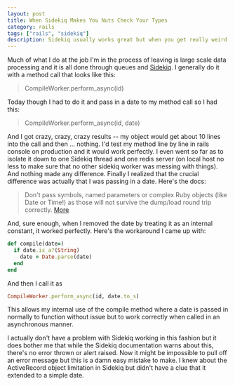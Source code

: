 ```yaml
---
layout: post
title: When Sidekiq Makes You Nuts Check Your Types
category: rails
tags: ["rails", "sidekiq"]
description: Sidekiq usually works great but when you get really weird errors, check to make sure you're not passing in something other than a primitive type as a method parameter.
---
```

Much of what I do at the job I'm in the process of leaving is large scale data processing and it is all done through queues and [Sidekiq](http://www.sidekiq.org).  I generally do it with a method call that looks like this:

> CompileWorker.perform_async(id)

Today though I had to do it and pass in a date to my method call so I had this:

> CompileWorker.perform_async(id, date)

And I got crazy, crazy, crazy results -- my object would get about 10 lines into the call and then ... nothing.  I'd test my method line by line in rails console on production and it would work perfectly.  I even went so far as to isolate it down to one Sidekiq thread and one redis server (on local host no less to make sure that no other sidekiq worker was messing with things).  And nothing made any difference.  Finally I realized that the crucial difference was actually that I was passing in a date.  Here's the docs:

> Don't pass symbols, named parameters or complex Ruby objects (like Date or Time!) as those will not survive the dump/load round trip correctly. [More](https://github.com/mperham/sidekiq/wiki/Best-Practices)

And, sure enough, when I removed the date by treating it as an internal constant, it worked perfectly.  Here's the workaround I came up with:

```ruby
def compile(date=)
  if date.is_a?(String)
    date = Date.parse(date)
  end
end
```

And then I call it as 

```ruby
CompileWorker.perform_async(id, date.to_s)
```

This allows my internal use of the compile method where a date is passed in normally to function without issue but to work correctly when called in an asynchronous manner.

I actually don't have a problem with Sidekiq working in this fashion but it does bother me that while the Sidekiq documentation warns about this, there's no error thrown or alert raised.  Now it might be impossible to pull off an error message but this is a damn easy mistake to make.  I knew about the ActiveRecord object limitation in Sidekiq but didn't have a clue that it extended to a simple date.